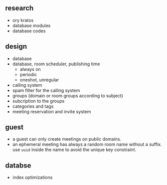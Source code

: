 ## research

- ory kratos
- database modules
- database codes

## design

- database
- database, room scheduler, publishing time
  - always on
  - periodic
  - oneshot, unregular
- calling system
- spam filter for the calling system
- groups (domain or room groups according to subject)
- subcription to the groups
- categories and tags
- meeting reservation and invite system

## guest

- a guest can only create meetings on public domains.
- an ephemeral meeting has always a random room name without a suffix. use
  `uuid` inside the name to avoid the unique key constraint.

## databse

- index optimizations
